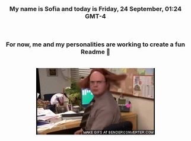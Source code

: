 


<div align="center">
<h3 >My name is Sofia and today is Friday, 24 September, 01:24 GMT-4</h3><br>
<h3 >For now, me and my personalities are working to create a fun Readme 👋
</h3><br>
<img src='img/dwight.gif' alt='working...'/>
</div>
